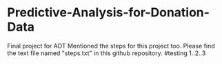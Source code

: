 # Predictive-Analysis-for-Donation-Data
Final project for ADT
Mentioned the steps for this project too.
Please find the text file named "steps.txt" in this github repository. 
#testing 1..2..3

